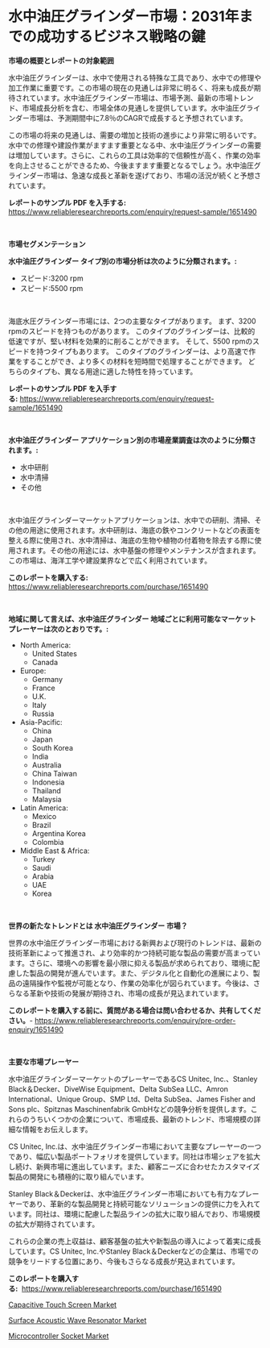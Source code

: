 <p><h1>水中油圧グラインダー市場：2031年までの成功するビジネス戦略の鍵</h1></p><p><strong>市場の概要とレポートの対象範囲</strong></p>
<p><p>水中油圧グラインダーは、水中で使用される特殊な工具であり、水中での修理や加工作業に重要です。この市場の現在の見通しは非常に明るく、将来も成長が期待されています。水中油圧グラインダー市場は、市場予測、最新の市場トレンド、市場成長分析を含む、市場全体の見通しを提供しています。水中油圧グラインダー市場は、予測期間中に7.8％のCAGRで成長すると予想されています。</p><p>この市場の将来の見通しは、需要の増加と技術の進歩により非常に明るいです。水中での修理や建設作業がますます重要となる中、水中油圧グラインダーの需要は増加しています。さらに、これらの工具は効率的で信頼性が高く、作業の効率を向上させることができるため、今後ますます重要となるでしょう。水中油圧グラインダー市場は、急速な成長と革新を遂げており、市場の活況が続くと予想されています。</p></p>
<p><strong>レポートのサンプル PDF を入手する:</strong> <a href="https://www.reliableresearchreports.com/enquiry/request-sample/1651490">https://www.reliableresearchreports.com/enquiry/request-sample/1651490</a></p>
<p>&nbsp;</p>
<p><strong>市場セグメンテーション</strong></p>
<p><strong>水中油圧グラインダー タイプ別の市場分析は次のように分類されます。:</strong></p>
<p><ul><li>スピード:3200 rpm</li><li>スピード:5500 rpm</li></ul></p>
<p>&nbsp;</p>
<p><p>海底水圧グラインダー市場には、2つの主要なタイプがあります。 まず、3200 rpmのスピードを持つものがあります。 このタイプのグラインダーは、比較的低速ですが、堅い材料を効果的に削ることができます。 そして、5500 rpmのスピードを持つタイプもあります。 このタイプのグラインダーは、より高速で作業をすることができ、より多くの材料を短時間で処理することができます。 どちらのタイプも、異なる用途に適した特性を持っています。</p></p>
<p><strong>レポートのサンプル PDF を入手する:</strong>&nbsp;<a href="https://www.reliableresearchreports.com/enquiry/request-sample/1651490">https://www.reliableresearchreports.com/enquiry/request-sample/1651490</a></p>
<p>&nbsp;</p>
<p><strong> 水中油圧グラインダー アプリケーション別の市場産業調査は次のように分類されます。:</strong></p>
<p><ul><li>水中研削</li><li>水中清掃</li><li>その他</li></ul></p>
<p>&nbsp;</p>
<p><p>水中油圧グラインダーマーケットアプリケーションは、水中での研削、清掃、その他の用途に使用されます。水中研削は、海底の鉄やコンクリートなどの表面を整える際に使用され、水中清掃は、海底の生物や植物の付着物を除去する際に使用されます。その他の用途には、水中基盤の修理やメンテナンスが含まれます。この市場は、海洋工学や建設業界などで広く利用されています。</p></p>
<p><strong>このレポートを購入する:</strong>&nbsp; <a href="https://www.reliableresearchreports.com/purchase/1651490">https://www.reliableresearchreports.com/purchase/1651490</a></p>
<p>&nbsp;</p>
<p><strong>地域に関して言えば、水中油圧グラインダー 地域ごとに利用可能なマーケットプレーヤーは次のとおりです。:</strong></p>
<p><ul>
    <li>
        North America:
        <ul>
            <li>United States</li>
            <li>Canada</li>
        </ul>
    </li>
    <li>
        Europe:
        <ul>
            <li>Germany</li>
            <li>France</li>
            <li>U.K.</li>
            <li>Italy</li>
            <li>Russia</li>
        </ul>
    </li>
    <li>
        Asia-Pacific:
        <ul>
            <li>China</li>
            <li>Japan</li>
            <li>South Korea</li>
            <li>India</li>
            <li>Australia</li>
            <li>China Taiwan</li>
            <li>Indonesia</li>
            <li>Thailand</li>
            <li>Malaysia</li>
        </ul>
    </li>
    <li>
        Latin America:
        <ul>
            <li>Mexico</li>
            <li>Brazil</li>
            <li>Argentina Korea</li>
            <li>Colombia</li>
        </ul>
    </li>
    <li>
        Middle East & Africa:
        <ul>
            <li>Turkey</li>
            <li>Saudi</li>
            <li>Arabia</li>
            <li>UAE</li>
            <li>Korea</li>
        </ul>
    </li>
    </ul></p>
<p>&nbsp;</p>
<p><strong>世界の新たなトレンドとは 水中油圧グラインダー 市場？</strong></p>
<p><p>世界の水中油圧グラインダー市場における新興および現行のトレンドは、最新の技術革新によって推進され、より効率的かつ持続可能な製品の需要が高まっています。さらに、環境への影響を最小限に抑える製品が求められており、環境に配慮した製品の開発が進んでいます。また、デジタル化と自動化の進展により、製品の遠隔操作や監視が可能となり、作業の効率化が図られています。今後は、さらなる革新や技術の発展が期待され、市場の成長が見込まれています。</p></p>
<p><strong>このレポートを購入する前に、質問がある場合は問い合わせるか、共有してください。</strong>- <a href="https://www.reliableresearchreports.com/enquiry/pre-order-enquiry/1651490">https://www.reliableresearchreports.com/enquiry/pre-order-enquiry/1651490</a></p>
<p>&nbsp;</p>
<p><strong>主要な市場プレーヤー</strong></p>
<p><p>水中油圧グラインダーマーケットのプレーヤーであるCS Unitec, Inc.、Stanley Black＆Decker、DiveWise Equipment、Delta SubSea LLC、Amron International、Unique Group、SMP Ltd、Delta SubSea、James Fisher and Sons plc、Spitznas Maschinenfabrik GmbHなどの競争分析を提供します。これらのうちいくつかの企業について、市場成長、最新のトレンド、市場規模の詳細な情報をお伝えします。</p><p>CS Unitec, Inc.は、水中油圧グラインダー市場において主要なプレーヤーの一つであり、幅広い製品ポートフォリオを提供しています。同社は市場シェアを拡大し続け、新興市場に進出しています。また、顧客ニーズに合わせたカスタマイズ製品の開発にも積極的に取り組んでいます。</p><p>Stanley Black＆Deckerは、水中油圧グラインダー市場においても有力なプレーヤーであり、革新的な製品開発と持続可能なソリューションの提供に力を入れています。同社は、環境に配慮した製品ラインの拡大に取り組んでおり、市場規模の拡大が期待されています。</p><p>これらの企業の売上収益は、顧客基盤の拡大や新製品の導入によって着実に成長しています。CS Unitec, Inc.やStanley Black＆Deckerなどの企業は、市場での競争をリードする位置にあり、今後もさらなる成長が見込まれています。</p></p>
<p><strong>このレポートを購入する:</strong>&nbsp;&nbsp;<a href="https://www.reliableresearchreports.com/purchase/1651490">https://www.reliableresearchreports.com/purchase/1651490</a></p>
<p><p><a href="https://github.com/juancolorado15/Market-Research-Report-List-2/blob/main/capacitive-touch-screen-market.md">Capacitive Touch Screen Market</a></p><p><a href="https://github.com/BryceTownsendr/Market-Research-Report-List-4/blob/main/surface-acoustic-wave-resonator-market.md">Surface Acoustic Wave Resonator Market</a></p><p><a href="https://github.com/mahnoor2003/Market-Research-Report-List-3/blob/main/microcontroller-socket-market.md">Microcontroller Socket Market</a></p></p>